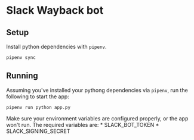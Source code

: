 # Slack Wayback bot

## Setup
Install python dependencies with `pipenv`.

    pipenv sync

## Running
Assuming you've installed your pythong dependencies via `pipenv`, run the following to start the app:

    pipenv run python app.py

Make sure your environment variables are configured properly, or the app won't run.
The required variables are:
    * SLACK_BOT_TOKEN
    * SLACK_SIGNING_SECRET
